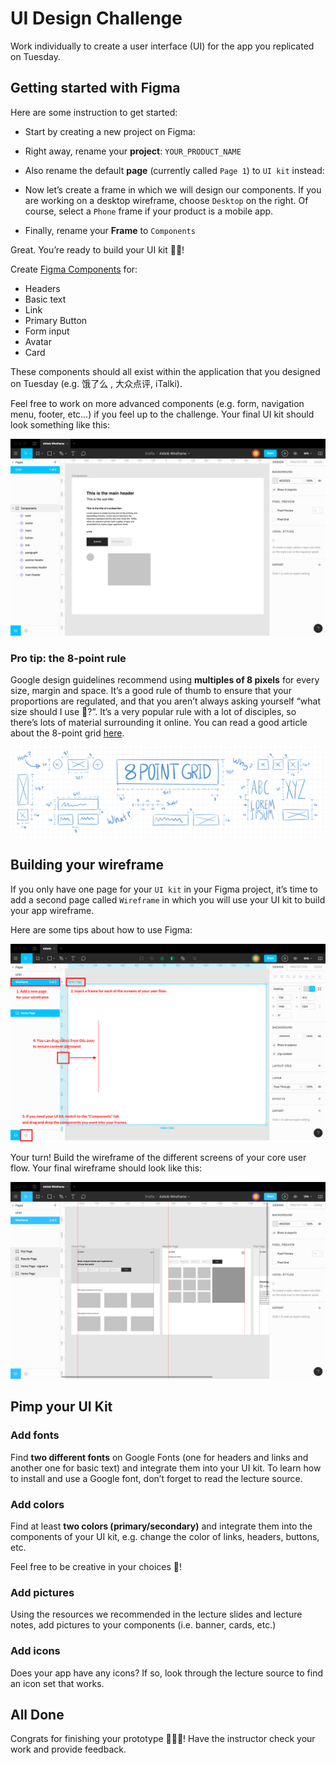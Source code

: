 # UI Design Challenge

Work individually to create a user interface (UI) for the app you replicated on Tuesday.

## Getting started with Figma

Here are some instruction to get started:

- Start by creating a new project on Figma:

- Right away, rename your **project**: `YOUR_PRODUCT_NAME`

- Also rename the default **page** (currently called `Page 1`) to `UI kit` instead:

- Now let’s create a frame in which we will design our components. If you are working on a desktop wireframe, choose `Desktop` on the right. Of course, select a `Phone` frame if your product is a mobile app.

- Finally, rename your **Frame** to `Components`

Great. You’re ready to build your UI kit 🎉🎉!

Create [Figma Components](https://www.figma.com/blog/components-in-figma/) for:

- Headers
- Basic text
- Link
- Primary Button
- Form input
- Avatar
- Card

These components should all exist within the application that you designed on Tuesday (e.g. 饿了么
, 大众点评, iTalki).

Feel free to work on more advanced components (e.g. form, navigation menu, footer, etc…) if you feel up to the challenge. Your final UI kit should look something like this:

![Figma UI Kit example](images/figma-ui-kit-example.png)

### Pro tip: the 8-point rule

Google design guidelines recommend using **multiples of 8 pixels** for every size, margin and space. It’s a good rule of thumb to ensure that your proportions are regulated, and that you aren’t always asking yourself “what size should I use 🤔?”. It’s a very popular rule with a lot of disciples, so there’s lots of material surrounding it online. You can read a good article about the 8-point grid [here](https://builttoadapt.io/intro-to-the-8-point-grid-system-d2573cde8632).

![8-point grid image](images/8-point-grid.png)

## Building your wireframe

If you only have one page for your `UI kit` in your Figma project, it’s time to add a second page called `Wireframe` in which you will use your UI kit to build your app wireframe.

Here are some tips about how to use Figma:

![Figma Tips](images/figma-tips-1.png)

Your turn! Build the wireframe of the different screens of your core user flow. Your final wireframe should look like this:

![Figma Tips 2](images/figma-tips-2.png)

## Pimp your UI Kit

### Add fonts

Find **two different fonts** on Google Fonts (one for headers and links and another one for basic text) and integrate them into your UI kit. To learn how to install and use a Google font, don’t forget to read the lecture source.

### Add colors

Find at least **two colors (primary/secondary)** and integrate them into the components of your UI kit, e.g. change the color of links, headers, buttons, etc.

Feel free to be creative in your choices 🎨!

### Add pictures

Using the resources we recommended in the lecture slides and lecture notes, add pictures to your components (i.e. banner, cards, etc.)

### Add icons

Does your app have any icons? If so, look through the lecture source to find an icon set that works.

## All Done

Congrats for finishing your prototype 👏👏👏! Have the instructor check your work and provide feedback.
